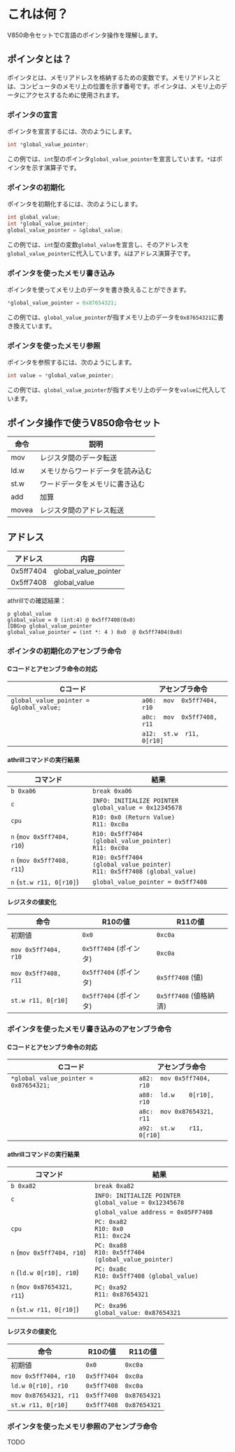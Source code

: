 # これは何？

V850命令セットでC言語のポインタ操作を理解します。

## ポインタとは？

ポインタとは、メモリアドレスを格納するための変数です。メモリアドレスとは、コンピュータのメモリ上の位置を示す番号です。ポインタは、メモリ上のデータにアクセスするために使用されます。

### ポインタの宣言

ポインタを宣言するには、次のようにします。

```c
int *global_value_pointer;
```

この例では、`int`型のポインタ`global_value_pointer`を宣言しています。`*`はポインタを示す演算子です。

### ポインタの初期化

ポインタを初期化するには、次のようにします。

```c
int global_value;
int *global_value_pointer;
global_value_pointer = &global_value;
```

この例では、`int`型の変数`global_value`を宣言し、そのアドレスを`global_value_pointer`に代入しています。`&`はアドレス演算子です。

### ポインタを使ったメモリ書き込み

ポインタを使ってメモリ上のデータを書き換えることができます。

```c
*global_value_pointer = 0x87654321;
```

この例では、`global_value_pointer`が指すメモリ上のデータを`0x87654321`に書き換えています。

### ポインタを使ったメモリ参照

ポインタを参照するには、次のようにします。

```c
int value = *global_value_pointer;
```

この例では、`global_value_pointer`が指すメモリ上のデータを`value`に代入しています。



## ポインタ操作で使うV850命令セット

|命令|説明|
|---|---|
|mov|レジスタ間のデータ転送|
|ld.w|メモリからワードデータを読み込む|
|st.w|ワードデータをメモリに書き込む|
|add|加算|
|movea|レジスタ間のアドレス転送|

## アドレス

|アドレス|内容|
|---|---|
|0x5ff7404|global_value_pointer|
|0x5ff7408|global_value|

athrillでの確認結果：

```
p global_value
global_value = 0 (int:4) @ 0x5ff7408(0x0)
[DBG>p global_value_pointer
global_value_pointer = (int *: 4 ) 0x0  @ 0x5ff7404(0x0)
```

### ポインタの初期化のアセンブラ命令

#### Cコードとアセンブラ命令の対応

| **Cコード**                              | **アセンブラ命令**                                |
|------------------------------------------|--------------------------------------------------|
| `global_value_pointer = &global_value;`  | `a06:  mov  0x5ff7404, r10`         |
|                                          | `a0c:  mov  0x5ff7408, r11`         |
|                                          | `a12:  st.w  r11, 0[r10]`          |

#### athrillコマンドの実行結果

| **コマンド**                  | **結果**                                                                 |
|-------------------------------|--------------------------------------------------------------------------|
| `b 0xa06`                     | `break 0xa06`                                                          |
| `c`                           | `INFO: INITIALIZE POINTER`<br>`global_value = 0x12345678`               |
| `cpu`                         | `R10: 0x0 (Return Value)`<br>`R11: 0xc0a`                              |
| `n` (`mov 0x5ff7404, r10`)    | `R10: 0x5ff7404 (global_value_pointer)`<br>`R11: 0xc0a`                 |
| `n` (`mov 0x5ff7408, r11`)    | `R10: 0x5ff7404 (global_value_pointer)`<br>`R11: 0x5ff7408 (global_value)`|
| `n` (`st.w r11, 0[r10]`)      | `global_value_pointer = 0x5ff7408`                                      |


#### レジスタの値変化

| **命令**                   | **R10の値**             | **R11の値**             |
|----------------------------|-------------------------|-------------------------|
| 初期値                     | `0x0`                  | `0xc0a`                |
| `mov 0x5ff7404, r10`       | `0x5ff7404` (ポインタ) | `0xc0a`                |
| `mov 0x5ff7408, r11`       | `0x5ff7404` (ポインタ) | `0x5ff7408` (値)       |
| `st.w r11, 0[r10]`         | `0x5ff7404` (ポインタ) | `0x5ff7408` (値格納済) |

### ポインタを使ったメモリ書き込みのアセンブラ命令

#### Cコードとアセンブラ命令の対応
| **Cコード**                              | **アセンブラ命令**                                |
|------------------------------------------|--------------------------------------------------|
| `*global_value_pointer = 0x87654321;`    | `a82:  mov	0x5ff7404, r10`         |
|                                          | `a88:  ld.w	0[r10], r10`         |
|                                          | `a8c:  mov	0x87654321, r11`         |
|                                          | `a92:  st.w	r11, 0[r10]`          |


#### athrillコマンドの実行結果

| **コマンド**                  | **結果**                                                                 |
|-------------------------------|--------------------------------------------------------------------------|
| `b 0xa82`                     | `break 0xa82`                                                          |
| `c`                           | `INFO: INITIALIZE POINTER`<br>`global_value = 0x12345678`               |
|                               | `global_value address = 0x05FF7408`                                    |
| `cpu`                         | `PC: 0xa82`<br>`R10: 0x0`<br>`R11: 0xc24`                              |
| `n` (`mov 0x5ff7404, r10`)    | `PC: 0xa88`<br>`R10: 0x5ff7404 (global_value_pointer)`                  |
| `n` (`ld.w 0[r10], r10`)      | `PC: 0xa8c`<br>`R10: 0x5ff7408 (global_value)`                         |
| `n` (`mov 0x87654321, r11`)   | `PC: 0xa92`<br>`R11: 0x87654321`                                       |
| `n` (`st.w r11, 0[r10]`)      | `PC: 0xa96`<br>`global_value: 0x87654321`                              |


#### レジスタの値変化

| **命令**                   | **R10の値**             | **R11の値**             |
|----------------------------|-------------------------|-------------------------|
| 初期値                     | `0x0`                  | `0xc0a`                |
| `mov 0x5ff7404, r10`       | `0x5ff7404`            | `0xc0a`                |
| `ld.w 0[r10], r10`         | `0x5ff7408`            | `0xc0a`                |
| `mov 0x87654321, r11`      | `0x5ff7408`            | `0x87654321`           |
| `st.w r11, 0[r10]`         | `0x5ff7408`            | `0x87654321`           |

### ポインタを使ったメモリ参照のアセンブラ命令

TODO

